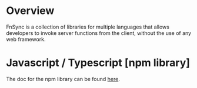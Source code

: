 # Overview

FnSync is a collection of libraries for multiple languages that allows developers to invoke server functions from the client, without the use of any web framework.

# Javascript / Typescript [npm library]

The doc for the npm library can be found [here](https://github.com/nandesh-dev/FnSync/tree/main/js).

